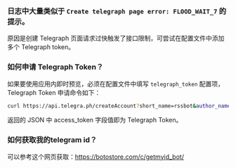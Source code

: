 

### 日志中大量类似于 `Create telegraph page error: FLOOD_WAIT_7` 的提示。  

原因是创建 Telegraph 页面请求过快触发了接口限制，可尝试在配置文件中添加多个 Telegraph token。 


### 如何申请 Telegraph Token？ 

如果要使用应用内即时预览，必须在配置文件中填写 `telegraph_token` 配置项，Telegraph Token 申请命令如下：  
```bash
curl https://api.telegra.ph/createAccount?short_name=rssbot&author_name=rssbot&author_url=https://github.com/xos/rssbot
```

返回的 JSON 中 access_token 字段值即为 Telegraph Token。


### 如何获取我的telegram id？
可以参考这个网页获取：https://botostore.com/c/getmyid_bot/